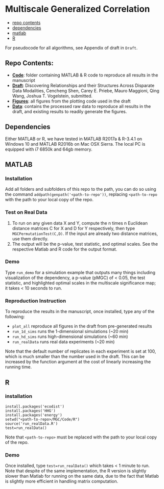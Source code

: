 # Multiscale Generalized Correlation

- [repo contents](#repo-contents)
- [dependencies](#dependencies)
- [matlab](#matlab)
- [R](#R)

For pseudocode for all algorithms, see Appendix of draft in `Draft`.


## Repo Contents:

- [**Code**](https://github.com/neurodata-papers/MGC/tree/master/Code): folder containing MATLAB & R code to reproduce all results in the manuscript
- [**Draft**](https://github.com/neurodata-papers/MGC/tree/master/Draft): Discovering Relationships and their Structures Across Disparate Data Modalities,
Cencheng Shen, Carey E. Priebe, Mauro Maggioni, Qing Wang, Joshua T. Vogelstein,
submitted.
- [**Figures**](https://github.com/neurodata-papers/MGC/tree/master/Figures):  all figures from the plotting code used in the draft
- [**Data**](https://github.com/neurodata-papers/MGC/tree/master/Data):  contains the processed raw data to reproduce all results in the draft, and existing results to readily generate the figures.


## Dependencies

Either MATLAB or R, we have tested in MATLAB R2017a & R-3.4.1 on Windows 10 and MATLAB R2016b on Mac OSX Sierra.
The local PC is equipped with i7 6850k and 64gb memory.


## MATLAB

### Installation
Add all folders and subfolders of this repo to the path, you can do so using the command `addpath(genpath('<path-to-repo'))`, replacing `<path-to-repo` with the path to your local copy of the repo.

### Test on Real Data
1. To run on any given data X and Y, compute the n times n Euclidean distance matrices C for X and D for Y respectively, then type `MGCPermutationTest(C,D)`. If the input are already two distance matrices, use them directly.
2. The output will be the p-value, test statistic, and optimal scales. See the respective Matlab and R code for the output format.

### Demo
Type  `run_demo`
for a simulation example that outputs many things including visualization of the dependency, a p-value (pMGC) of < 0.05, the test statistic, and highlighted optimal scales in the multiscale significance map; it takes < 10 seconds to run.

### Reproduction Instruction

To reproduce the results in the manuscript, once installed, type any of the following:

- `plot_all` reproduce all figures in the draft from pre-generated results
- `run_1d_sims` runs the 1-dimensional simulations (~20 min)
- `run_hd_sims` runs high-dimensional simulations (~60 min)
- `run_realData` runs real data experiments (~20 min)


Note that the default number of replicates in each experiment is set at 100, which is much smaller than the number used in the draft. This can be increased by the function argument at the cost of linearly increasing the running time.


## R

### installation

```
install.packages('ecodist')
install.packages('HHG')
install.packages('energy')
setwd("<path-to-repo>/MGC/Code/R")
source('run_realData.R')
test=run_realData()
```

Note that `<path-to-repo>` must be replaced with the path to your local copy of the repo.

### Demo

Once installed, type `test=run_realData()` which takes < 1 minute to run.  Note that despite of the same implementation, the R version is slightly slower than Matlab for running on the same data, due to the fact that Matlab is slightly more efficient in handling matrix computation.
